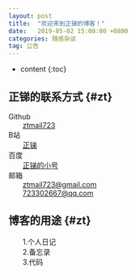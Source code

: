 ```yaml
---
layout: post
title:  "欢迎来到正锑的博客！"
date:   2019-05-02 15:00:00 +0800
categories: 随感杂谈
tag: 公告
---
```


* content
{:toc}

正锑的联系方式				{#zt}  
------------------------

Github  
&emsp;&emsp;[ztmail723](https://github.com/ztmail723)  
B站  
&emsp;&emsp;[正锑](https://space.bilibili.com/291524)  
百度  
&emsp;&emsp;[正锑的小号](http://tieba.baidu.com/home/main/?un=%E6%AD%A3%E9%94%91%E7%9A%84%E5%B0%8F%E5%8F%B7)  
邮箱  
&emsp;&emsp;ztmail723@gmail.com  
&emsp;&emsp;723302667@qq.com  

博客的用途				{#zt}  
------------------------
&emsp;&emsp;1.个人日记  
&emsp;&emsp;2.备忘录  
&emsp;&emsp;3.代码  

